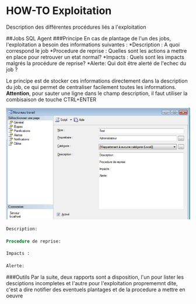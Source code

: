 HOW-TO Exploitation
=====================

Description des différentes procédures liés a l'exploitation

##Jobs SQL Agent
###Principe
En cas de plantage de l'un des jobs, l'exploitation a besoin des informations suivantes :
*Description : A quoi correspond le job
*Procedure de reprise : Quelles sont les actions a mettre en place pour retrouver un etat normal?
*Impacts : Quels sont les impacts malgrés la procédure de reprise?
*Alerte: Qui doit être alerté de l'echec du job ?

Le principe est de stocker ces informations directement dans la description du job, ce qui permet de centraliser facilement toutes les informations. **Attention**, pour sauter une ligne dans le champ description, il faut utiliser la combisaison de touche CTRL+ENTER

![Description du job](/Images/ExploitationHowTo_DescriptionJob.png "Description du job")

````sql
Description:

Procedure de reprise:

Impacts :

Alerte:

````

###Outils
Par la suite, deux rapports sont a disposition, l'un pour lister les desciptions incompletes et l'autre pour l'exploitation proprememnt dite, c'est a dire notifier
des eventuels plantages et de la procedure a mettre en oeuvre
